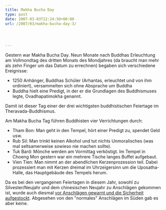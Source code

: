 ```yaml
---
title: Makha Bucha Day
type: post
date: 2007-03-03T22:24:50+00:00
url: /2007/03/makha-bucha-day-3/




---
```

Gestern war Makha Bucha Day. Neun Monate nach Buddhas Erleuchtung am Vollmondtag des dritten Monats des Mondjahres (da braucht man mehr als zehn Finger um das Datum zu errechnen) begaben sich verschiedene Ereignisse:

  * 1250 Anhänger, Buddhas Schüler (Arhantas, erleuchtet und von ihm ordiniert), versammelten sich ohne Absprache um Buddha
  * Buddha hielt eine Predigt, in der er die Grundlagen des Buddhismuses legte, Ovadhapatimokha genannt.

Damit ist dieser Tag einer der drei wichtigsten buddhistischen Feiertage im Theravada-Buddhismus.

Am Makha Bucha Tag führen Buddhisten vier Verrichtungen durch:

  * Tham Bon: Man geht in den Tempel, hört einer Predigt zu, spendet Geld usw.
  * Rub Sil: Man trinkt keinen Alkohol und tut nichts Unmoralisches (was mal seltsamerweise sowieso nie machen sollte).
  * Tuk Bard: Mönche werden am Vormittag verköstigt. Im Tempel in Choeng Mon gestern war ein mehrere Tische langes Buffet aufgebaut.
  * Vien Tien: Man nimmt an der abendlichen Kerzenprozession teil. Dabei prozessiert man mit Kerzen dreimal im Uhrzeigersinn um die Uposatha-Halle, das Hauptgebäude des Tempels herum.

Da es bei den vergangenen Feiertagen in diesem Jahr, sowohl zu Silvester/Neujahr und dem chinesischen Neujahr zu Anschlägen gekommen ist, wurde auch diesmal [vor Anschlägen gewarnt und die Sicherheit aufgestockt][1]. Abgesehen von den "normales" Anschlägen im Süden gab es aber keine.

 [1]: http://www.nationmultimedia.com/2007/02/25/national/national_30027821.php
